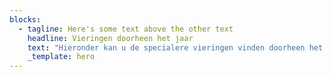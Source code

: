 ```yaml
---
blocks:
  - tagline: Here's some text above the other text
    headline: Vieringen doorheen het jaar
    text: "Hieronder kan u de specialere vieringen vinden doorheen het werkjaar. Iedere zondag is er een viering om 10 u in onze kerk (tenzij anders vermeld hieronder). We ontmoeten u graag tijdens deze vieringen:\n\n11/9/2022 Familieviering: Startviering werkjaar\n\n\_Na de viering: “Aperitiefconcert voor orgel en dwarsfluit”\n\n\_\n\n2/10/2022: Franciscusfeest\n\nFeestelijke viering van onze parochie. De viering wordt opgeluisterd door het Franciscuskoor en ensemble. Aansluitend bieden we u graag een receptie aan in de parochiezaal.\n\nTijdens deze viering gedenken we onze overleden pastoor: Marcel Doms\n\n\_\n\n9/10/2022 Dag van de chronisch zieken: Viering in samenwerking met Samana.&#x20;\n\n\_\n\n1/11/2022: Allerheiligen:&#x20;\n\nGedachtenisviering overledenen afgelopen jaar. Viering opgeluisterd door Franciscuskoor en ensemble.\n\n\_\n\n13/11/2022: Familieviering&#x20;\n\nmet speciale aandacht voor onze vormelingen: Naamopgave vormsel\n\n\_\n\n27/11/2022: 1ste\_zondag van de Advent\n\n4/12/2022: 2de zondag van de Advent\n\n11/12/2022: 3de zondag van de Advent\n\n18/12/2022: 4de zondag van de Advent&#x20;\n\n\_\n\n24/12/2022: Kerstavond:\n\nKerstwake om 16 u: Familieviering voor groot en klein\n\n\_\n\n25/12/2022: Kerstdag:&#x20;\n\nFeestelijke viering om 10 u opgeluisterd door het koor Blij Rondeel\n\n\_\n\n26/12/2022: 2de\_Kerstdag:&#x20;\n\nFeestelijke viering met orgel en samenzang\n\n\_\n\n1/1/2023: Maria Moeder Gods:&#x20;\n\nWe starten het nieuwe jaar met een viering om 10 u met orgel en samenzang\n\n\_\n\n8/1/2023: Driekoningenviering met aansluitend een toast op het nieuwe jaar.\n\n\_\n\n5/2/2023: Familieviering&#x20;\n\nmet speciale aandaht voor de eerste communicanten (Naamopgave)\n\n\_\n\n22/2/2023: Aswoensdagviering gaat door in de pastorale Zone KesseLinde (plaats volgt later)\n\n\_\n\n26/2/2023: 1ste\_zondag van de vasten in het teken van Broederlijk delen\n\n5/3/2023: 2de\_zondag van de vasten: Familieviering met kruisoplegging voor onze vormelingen. Viering staat ook in het teken van Broederlijk Delen\n\n12/3/2023: 3de\_zo van de vasten in het teken van Broederlijk delen\n\n19/3/2023: 4de\_zo van de vasten in het teken van Broederlijk delen\n\n26/3/2023: 5de\_zo van de vasten in het teken van Broederlijk delen\n\n\_\n\n2/4/2023: Palmzondag:&#x20;\n\nFeestelijke viering met wijding van de palmtakken. Viering opgeluisterd door het Franciscuskoor en ensemble\n\n\_\n\n6/4/2023: Witte donderdag:\n\n15 u Witte Donderdagviering voor de leden van Samana\n\n20 u Witte donderdagviering gaat door in de pastorale Zone KesseLinde\n\n\_\n\n\_\n\n7/4/2023: Goede Vrijdag\n\n15 u Kruisweg\n\n20 u Goede vrijdagviering\n\n\_\n\n8/4/2023 Paaswake om 20 u:\n\nFamilieviering met eerste com en vormelingen\n\nViering opgeluisterd door het Franciscuskoor en ensemble.\n\n\_\n\n9/4/2023: Paasdag: Feestelijke viering om 10 u opgeluisterd door het koor Blij Rondeel\n\n\_\n\n10/4/2023: Paasmaandagviering&#x20;\n\nViering om 10 u opgeluisterd met orgel en samenzang\n\n\_\n\n23/4/2023: Familieviering:\n\nBrodenviering met speciale aandacht voor onze eerste communiecanten\n\n\_\n\n14/5/2023: Vormselviering in de Sint-Franciscusparochie ism Sint-Antoniusparochie\n\n\_\n\n18/5/2023: OHHemelvaart:\n\nEerste communieviering om 10 u opgeluisterd door het muziekensemble van onze parochie.\n\n\_\n\n28/5/2023: Pinksteren:\n\nFeestelijke viering opgeluisterd door het Franciscuskoor en ensemble\n\n\_\n\n29/5/2023: Pinkstermaandag\n\nRustige viering met orgel en samenzang om 10 u\n\n25/6/2023: Slotviering werkjaar met aansluitend receptie.\n\nViering opgeluisterd door muziekensemble van de parochie.\n\n\_\n\n15/8/2023 OLV Hemelvaart:&#x20;\n\nFeestelijke viering om 10 u opgeluisterd door het Franciscuskoor\n\n\_\n"
    _template: hero
---
```


